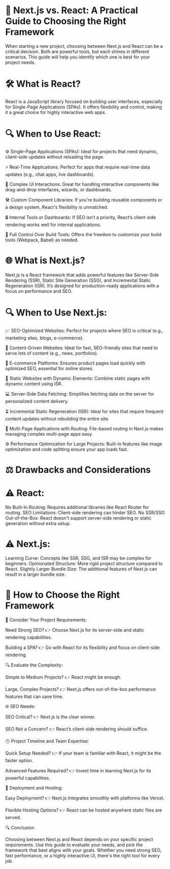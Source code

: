 # 🚀 Next.js vs. React: A Practical Guide to Choosing the Right Framework
When starting a new project, choosing between Next.js and React can be a critical decision. Both are powerful tools, but each shines in different scenarios. This guide will help you identify which one is best for your project needs.


# 🛠 What is React?
React is a JavaScript library focused on building user interfaces, especially for Single-Page Applications (SPAs). It offers flexibility and control, making it a great choice for highly interactive web apps.

# 🔍 When to Use React:
⚙️ Single-Page Applications (SPAs): Ideal for projects that need dynamic, client-side updates without reloading the page.

⚡ Real-Time Applications: Perfect for apps that require real-time data updates (e.g., chat apps, live dashboards).

🔄 Complex UI Interactions: Great for handling interactive components like drag-and-drop interfaces, wizards, or dashboards.

🛠 Custom Component Libraries: If you're building reusable components or a design system, React's flexibility is unmatched.

🔒 Internal Tools or Dashboards: If SEO isn’t a priority, React’s client-side rendering works well for internal applications.

🔧 Full Control Over Build Tools: Offers the freedom to customize your build tools (Webpack, Babel) as needed.


# 🌐 What is Next.js?
Next.js is a React framework that adds powerful features like Server-Side Rendering (SSR), Static Site Generation (SSG), and Incremental Static Regeneration (ISR). It’s designed for production-ready applications with a focus on performance and SEO.

# 🔍 When to Use Next.js:
📈 SEO-Optimized Websites: Perfect for projects where SEO is critical (e.g., marketing sites, blogs, e-commerce).

📰 Content-Driven Websites: Ideal for fast, SEO-friendly sites that need to serve lots of content (e.g., news, portfolios).

🛒 E-commerce Platforms: Ensures product pages load quickly with optimized SEO, essential for online stores.

📄 Static Websites with Dynamic Elements: Combine static pages with dynamic content using ISR.

💻 Server-Side Data Fetching: Simplifies fetching data on the server for personalized content delivery.

⏳ Incremental Static Regeneration (ISR): Ideal for sites that require frequent content updates without rebuilding the entire site.

🔀 Multi-Page Applications with Routing: File-based routing in Next.js makes managing complex multi-page apps easy.

⚙️ Performance Optimization for Large Projects: Built-in features like image optimization and code splitting ensure your app loads fast.


# ⚖️ Drawbacks and Considerations
# ⚠️ React:
No Built-In Routing: Requires additional libraries like React Router for routing.
SEO Limitations: Client-side rendering can hinder SEO.
No SSR/SSG Out-of-the-Box: React doesn't support server-side rendering or static generation without extra setup.
# ⚠️ Next.js:
Learning Curve: Concepts like SSR, SSG, and ISR may be complex for beginners.
Opinionated Structure: More rigid project structure compared to React.
Slightly Larger Bundle Size: The additional features of Next.js can result in a larger bundle size.

# 🧭 How to Choose the Right Framework

🤔 Consider Your Project Requirements:

Need Strong SEO? 👉 Choose Next.js for its server-side and static rendering capabilities.

Building a SPA? 👉 Go with React for its flexibility and focus on client-side rendering.


🔍 Evaluate the Complexity:

Simple to Medium Projects? 👉 React might be enough.

Large, Complex Projects? 👉 Next.js offers out-of-the-box performance features that can save time.


🌐 SEO Needs:

SEO Critical? 👉 Next.js is the clear winner.

SEO Not a Concern? 👉 React’s client-side rendering should suffice.


🕒 Project Timeline and Team Expertise:

Quick Setup Needed? 👉 If your team is familiar with React, it might be the faster option.

Advanced Features Required? 👉 Invest time in learning Next.js for its powerful capabilities.


🚀 Deployment and Hosting:

Easy Deployment? 👉 Next.js integrates smoothly with platforms like Vercel.

Flexible Hosting Options? 👉 React can be hosted anywhere static files are served.


🔍 Conclusion

Choosing between Next.js and React depends on your specific project requirements. Use this guide to evaluate your needs, and pick the framework that best aligns with your goals. Whether you need strong SEO, fast performance, or a highly interactive UI, there's the right tool for every job.

